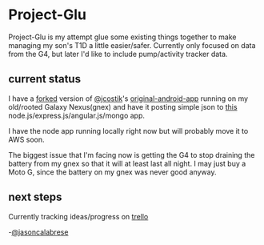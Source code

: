 Project-Glu
===========

Project-Glu is my attempt glue some existing things together to make managing my son's T1D a little easier/safer. Currently only focused on data from the G4, but later I'd like to include pump/activity tracker data.

current status
--------------

I have a [forked](https://github.com/jasoncalabrese/original-android-cgm) version of [@jcostik](https://twitter.com/jcostik)'s [original-android-app](https://github.com/hackingtype1/original-android-cgm) running on my old/rooted Galaxy Nexus(gnex) and have it posting simple json to [this](https://github.com/jasoncalabrese/project-glu) node.js/express.js/angular.js/mongo app.

I have the node app running locally right now but will probably move it to AWS soon.

The biggest issue that I'm facing now is getting the G4 to stop draining the battery from my gnex so that it will at least last all night.  I may just buy a Moto G, since the battery on my gnex was never good anyway.

next steps
----------

Currently tracking ideas/progress on [trello](https://trello.com/b/k8dwYmAI/project-glu)

-[@jasoncalabrese](https://twitter.com/jasoncalabrese)
